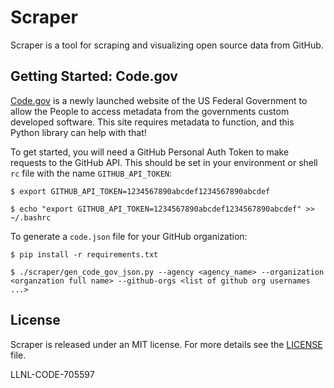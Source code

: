 # Scraper

Scraper is a tool for scraping and visualizing open source data from GitHub.

## Getting Started: Code.gov

[Code.gov](https://code.gov) is a newly launched website of the US Federal
Government to allow the People to access metadata from the governments custom
developed software. This site requires metadata to function, and this Python
library can help with that!

To get started, you will need a GitHub Personal Auth Token to make requests to
the GitHub API. This should be set in your environment or shell ``rc`` file with
the name ``GITHUB_API_TOKEN``:

    $ export GITHUB_API_TOKEN=1234567890abcdef1234567890abcdef

    $ echo "export GITHUB_API_TOKEN=1234567890abcdef1234567890abcdef" >> ~/.bashrc


To generate a ``code.json`` file for your GitHub organization:

    $ pip install -r requirements.txt

    $ ./scraper/gen_code_gov_json.py --agency <agency_name> --organization <organzation full name> --github-orgs <list of github org usernames ...>


## License

Scraper is released under an MIT license. For more details see the
[LICENSE](/LICENSE) file.

LLNL-CODE-705597
